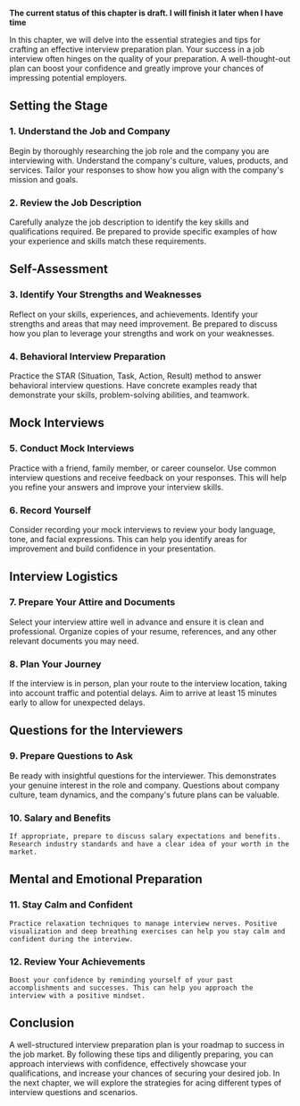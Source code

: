**The current status of this chapter is draft. I will finish it later when I have time**

In this chapter, we will delve into the essential strategies and tips for crafting an effective interview preparation plan. Your success in a job interview often hinges on the quality of your preparation. A well-thought-out plan can boost your confidence and greatly improve your chances of impressing potential employers.

Setting the Stage
-----------------

### 1. **Understand the Job and Company**

Begin by thoroughly researching the job role and the company you are interviewing with. Understand the company's culture, values, products, and services. Tailor your responses to show how you align with the company's mission and goals.

### 2. **Review the Job Description**

Carefully analyze the job description to identify the key skills and qualifications required. Be prepared to provide specific examples of how your experience and skills match these requirements.

Self-Assessment
---------------

### 3. **Identify Your Strengths and Weaknesses**

Reflect on your skills, experiences, and achievements. Identify your strengths and areas that may need improvement. Be prepared to discuss how you plan to leverage your strengths and work on your weaknesses.

### 4. **Behavioral Interview Preparation**

Practice the STAR (Situation, Task, Action, Result) method to answer behavioral interview questions. Have concrete examples ready that demonstrate your skills, problem-solving abilities, and teamwork.

Mock Interviews
---------------

### 5. **Conduct Mock Interviews**

Practice with a friend, family member, or career counselor. Use common interview questions and receive feedback on your responses. This will help you refine your answers and improve your interview skills.

### 6. **Record Yourself**

Consider recording your mock interviews to review your body language, tone, and facial expressions. This can help you identify areas for improvement and build confidence in your presentation.

Interview Logistics
-------------------

### 7. **Prepare Your Attire and Documents**

Select your interview attire well in advance and ensure it is clean and professional. Organize copies of your resume, references, and any other relevant documents you may need.

### 8. **Plan Your Journey**

If the interview is in person, plan your route to the interview location, taking into account traffic and potential delays. Aim to arrive at least 15 minutes early to allow for unexpected delays.

Questions for the Interviewers
------------------------------

### 9. **Prepare Questions to Ask**

Be ready with insightful questions for the interviewer. This demonstrates your genuine interest in the role and company. Questions about company culture, team dynamics, and the company's future plans can be valuable.

### 10. **Salary and Benefits**

    If appropriate, prepare to discuss salary expectations and benefits. Research industry standards and have a clear idea of your worth in the market.

Mental and Emotional Preparation
--------------------------------

### 11. **Stay Calm and Confident**

    Practice relaxation techniques to manage interview nerves. Positive visualization and deep breathing exercises can help you stay calm and confident during the interview.

### 12. **Review Your Achievements**

    Boost your confidence by reminding yourself of your past accomplishments and successes. This can help you approach the interview with a positive mindset.

Conclusion
----------

A well-structured interview preparation plan is your roadmap to success in the job market. By following these tips and diligently preparing, you can approach interviews with confidence, effectively showcase your qualifications, and increase your chances of securing your desired job. In the next chapter, we will explore the strategies for acing different types of interview questions and scenarios.
